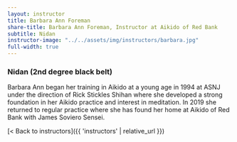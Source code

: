 ```yaml
---
layout: instructor
title: Barbara Ann Foreman
share-title: Barbara Ann Foreman, Instructor at Aikido of Red Bank
subtitle: Nidan
instructor-image: "../../assets/img/instructors/barbara.jpg"
full-width: true
---
```


### Nidan (2nd degree black belt)

Barbara Ann began her training in Aikido at a young age in 1994 at ASNJ under the direction of Rick Stickles Shihan where she developed a strong foundation in her Aikido practice and interest in meditation. In 2019 she returned to regular practice where she has found her home at Aikido of Red Bank with James Soviero Sensei.

[< Back to instructors]({{ 'instructors' | relative_url }})
